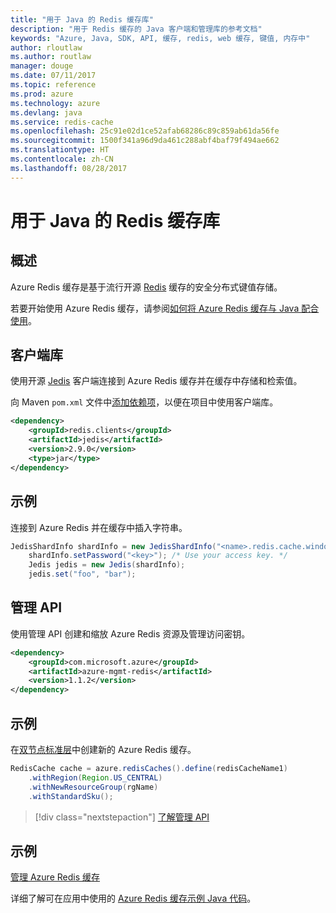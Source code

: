 ```yaml
---
title: "用于 Java 的 Redis 缓存库"
description: "用于 Redis 缓存的 Java 客户端和管理库的参考文档"
keywords: "Azure, Java, SDK, API, 缓存, redis, web 缓存, 键值, 内存中"
author: rloutlaw
ms.author: routlaw
manager: douge
ms.date: 07/11/2017
ms.topic: reference
ms.prod: azure
ms.technology: azure
ms.devlang: java
ms.service: redis-cache
ms.openlocfilehash: 25c91e02d1ce52afab68286c89c859ab61da56fe
ms.sourcegitcommit: 1500f341a96d9da461c288abf4baf79f494ae662
ms.translationtype: HT
ms.contentlocale: zh-CN
ms.lasthandoff: 08/28/2017
---
```

# <a name="redis-cache-libraries-for-java"></a>用于 Java 的 Redis 缓存库

## <a name="overview"></a>概述

Azure Redis 缓存是基于流行开源 [Redis](https://redis.io/) 缓存的安全分布式键值存储。 

若要开始使用 Azure Redis 缓存，请参阅[如何将 Azure Redis 缓存与 Java 配合使用](/azure/redis-cache/cache-java-get-started)。

## <a name="client-library"></a>客户端库

使用开源 [Jedis](https://github.com/xetorthio/jedis) 客户端连接到 Azure Redis 缓存并在缓存中存储和检索值。  

向 Maven `pom.xml` 文件中[添加依赖项](https://maven.apache.org/guides/getting-started/index.html#How_do_I_use_external_dependencies)，以便在项目中使用客户端库。   

```XML
<dependency>
    <groupId>redis.clients</groupId>
    <artifactId>jedis</artifactId>
    <version>2.9.0</version>
    <type>jar</type>
</dependency>
```

## <a name="example"></a>示例

连接到 Azure Redis 并在缓存中插入字符串。

```java
JedisShardInfo shardInfo = new JedisShardInfo("<name>.redis.cache.windows.net", 6380, useSsl);
    shardInfo.setPassword("<key>"); /* Use your access key. */
    Jedis jedis = new Jedis(shardInfo);
    jedis.set("foo", "bar");
```

## <a name="management-api"></a>管理 API

使用管理 API 创建和缩放 Azure Redis 资源及管理访问密钥。

```XML
<dependency>
    <groupId>com.microsoft.azure</groupId>
    <artifactId>azure-mgmt-redis</artifactId>
    <version>1.1.2</version>
</dependency>
```

## <a name="example"></a>示例

在[双节点标准层](https://azure.microsoft.com/services/cache/)中创建新的 Azure Redis 缓存。 

```java
RedisCache cache = azure.redisCaches().define(redisCacheName1)
    .withRegion(Region.US_CENTRAL)
    .withNewResourceGroup(rgName)
    .withStandardSku();
```

> [!div class="nextstepaction"]
> [了解管理 API](/java/api/overview/azure/rediscache/managementapi)

## <a name="samples"></a>示例

[管理 Azure Redis 缓存](https://github.com/Azure-Samples/redis-java-manage-cache)   

详细了解可在应用中使用的 [Azure Redis 缓存示例 Java 代码](https://azure.microsoft.com/resources/samples/?platform=java&term=redis)。
